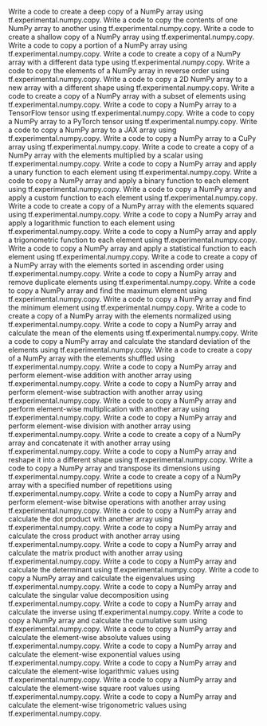 Write a code to create a deep copy of a NumPy array using tf.experimental.numpy.copy.
Write a code to copy the contents of one NumPy array to another using tf.experimental.numpy.copy.
Write a code to create a shallow copy of a NumPy array using tf.experimental.numpy.copy.
Write a code to copy a portion of a NumPy array using tf.experimental.numpy.copy.
Write a code to create a copy of a NumPy array with a different data type using tf.experimental.numpy.copy.
Write a code to copy the elements of a NumPy array in reverse order using tf.experimental.numpy.copy.
Write a code to copy a 2D NumPy array to a new array with a different shape using tf.experimental.numpy.copy.
Write a code to create a copy of a NumPy array with a subset of elements using tf.experimental.numpy.copy.
Write a code to copy a NumPy array to a TensorFlow tensor using tf.experimental.numpy.copy.
Write a code to copy a NumPy array to a PyTorch tensor using tf.experimental.numpy.copy.
Write a code to copy a NumPy array to a JAX array using tf.experimental.numpy.copy.
Write a code to copy a NumPy array to a CuPy array using tf.experimental.numpy.copy.
Write a code to create a copy of a NumPy array with the elements multiplied by a scalar using tf.experimental.numpy.copy.
Write a code to copy a NumPy array and apply a unary function to each element using tf.experimental.numpy.copy.
Write a code to copy a NumPy array and apply a binary function to each element using tf.experimental.numpy.copy.
Write a code to copy a NumPy array and apply a custom function to each element using tf.experimental.numpy.copy.
Write a code to create a copy of a NumPy array with the elements squared using tf.experimental.numpy.copy.
Write a code to copy a NumPy array and apply a logarithmic function to each element using tf.experimental.numpy.copy.
Write a code to copy a NumPy array and apply a trigonometric function to each element using tf.experimental.numpy.copy.
Write a code to copy a NumPy array and apply a statistical function to each element using tf.experimental.numpy.copy.
Write a code to create a copy of a NumPy array with the elements sorted in ascending order using tf.experimental.numpy.copy.
Write a code to copy a NumPy array and remove duplicate elements using tf.experimental.numpy.copy.
Write a code to copy a NumPy array and find the maximum element using tf.experimental.numpy.copy.
Write a code to copy a NumPy array and find the minimum element using tf.experimental.numpy.copy.
Write a code to create a copy of a NumPy array with the elements normalized using tf.experimental.numpy.copy.
Write a code to copy a NumPy array and calculate the mean of the elements using tf.experimental.numpy.copy.
Write a code to copy a NumPy array and calculate the standard deviation of the elements using tf.experimental.numpy.copy.
Write a code to create a copy of a NumPy array with the elements shuffled using tf.experimental.numpy.copy.
Write a code to copy a NumPy array and perform element-wise addition with another array using tf.experimental.numpy.copy.
Write a code to copy a NumPy array and perform element-wise subtraction with another array using tf.experimental.numpy.copy.
Write a code to copy a NumPy array and perform element-wise multiplication with another array using tf.experimental.numpy.copy.
Write a code to copy a NumPy array and perform element-wise division with another array using tf.experimental.numpy.copy.
Write a code to create a copy of a NumPy array and concatenate it with another array using tf.experimental.numpy.copy.
Write a code to copy a NumPy array and reshape it into a different shape using tf.experimental.numpy.copy.
Write a code to copy a NumPy array and transpose its dimensions using tf.experimental.numpy.copy.
Write a code to create a copy of a NumPy array with a specified number of repetitions using tf.experimental.numpy.copy.
Write a code to copy a NumPy array and perform element-wise bitwise operations with another array using tf.experimental.numpy.copy.
Write a code to copy a NumPy array and calculate the dot product with another array using tf.experimental.numpy.copy.
Write a code to copy a NumPy array and calculate the cross product with another array using tf.experimental.numpy.copy.
Write a code to copy a NumPy array and calculate the matrix product with another array using tf.experimental.numpy.copy.
Write a code to copy a NumPy array and calculate the determinant using tf.experimental.numpy.copy.
Write a code to copy a NumPy array and calculate the eigenvalues using tf.experimental.numpy.copy.
Write a code to copy a NumPy array and calculate the singular value decomposition using tf.experimental.numpy.copy.
Write a code to copy a NumPy array and calculate the inverse using tf.experimental.numpy.copy.
Write a code to copy a NumPy array and calculate the cumulative sum using tf.experimental.numpy.copy.
Write a code to copy a NumPy array and calculate the element-wise absolute values using tf.experimental.numpy.copy.
Write a code to copy a NumPy array and calculate the element-wise exponential values using tf.experimental.numpy.copy.
Write a code to copy a NumPy array and calculate the element-wise logarithmic values using tf.experimental.numpy.copy.
Write a code to copy a NumPy array and calculate the element-wise square root values using tf.experimental.numpy.copy.
Write a code to copy a NumPy array and calculate the element-wise trigonometric values using tf.experimental.numpy.copy.